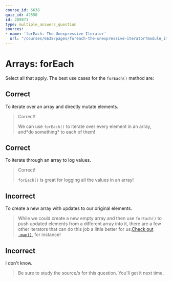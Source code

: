 ```yaml
---
course_id: 6638
quiz_id: 42558
id: 289871
type: multiple_answers_question
sources:
- name: 'forEach: The Unexpressive Iterator'
  url: "/courses/6638/pages/foreach-the-unexpressive-iterator?module_item_id=143586"
---
```


# Arrays: forEach

Select all that apply. The best use cases for the `forEach()` method are:

## Correct

To iterate over an array and directly mutate elements.

> Correct!
> 
> We can use `forEach()` to iterate over every element in an array, and\*do
> something\* to each of them!

## Correct

To iterate through an array to log values.

> Correct!
> 
> `forEach()` is great for logging all the values in an array!

## Incorrect

To create a new array with updates to our original elements.

> While we could create a new empty array and then use `forEach()` to push updated
> elements from a different array into it, there are a few other iterators that
> can do this job a little better for us.[Check out
> `.map()`](/courses/6638/pages/mapping-arrays?module_item_id=523485), for
> instance!

## Incorrect

I don't know.

> Be sure to study the source/s for this question. You'll get it next time.
